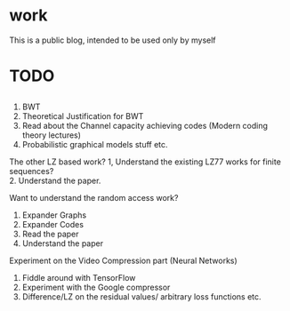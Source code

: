 # work
This is a public blog, intended to be used only by myself

# TODO
## 
1. BWT
2. Theoretical Justification for BWT
3. Read about the Channel capacity achieving codes (Modern coding theory lectures)
4. Probabilistic graphical models stuff etc. 

The other LZ based work?
1, Understand the existing LZ77 works for finite sequences?  
2. Understand the paper.


Want to understand the random access work?
1. Expander Graphs
2. Expander Codes
3. Read the paper
4. Understand the paper

Experiment on the Video Compression part (Neural Networks)
1. Fiddle around with TensorFlow
2. Experiment with the Google compressor
3. Difference/LZ on the residual values/ arbitrary loss functions etc. 

##
